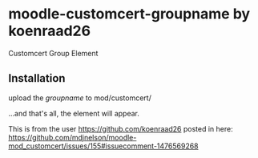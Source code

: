 # moodle-customcert-groupname by koenraad26
Customcert Group Element

## Installation

upload the *groupname* to mod/customcert/

...and that's all, the element will appear.

This is from the user https://github.com/koenraad26
posted in here:
https://github.com/mdjnelson/moodle-mod_customcert/issues/155#issuecomment-1476569268


